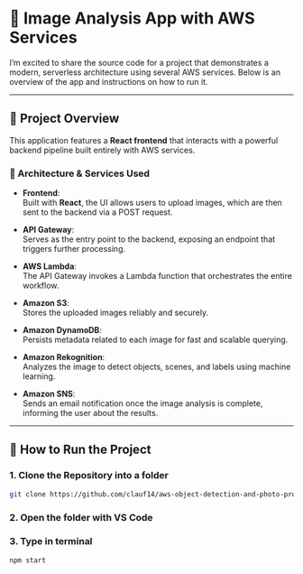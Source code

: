 # 📸 Image Analysis App with AWS Services

I’m excited to share the source code for a project that demonstrates a modern, serverless architecture using several AWS services. Below is an overview of the app and instructions on how to run it.

---

## 🔧 Project Overview

This application features a **React frontend** that interacts with a powerful backend pipeline built entirely with AWS services.

### 🧩 Architecture & Services Used

- **Frontend**:  
  Built with **React**, the UI allows users to upload images, which are then sent to the backend via a POST request.

- **API Gateway**:  
  Serves as the entry point to the backend, exposing an endpoint that triggers further processing.

- **AWS Lambda**:  
  The API Gateway invokes a Lambda function that orchestrates the entire workflow.

- **Amazon S3**:  
  Stores the uploaded images reliably and securely.

- **Amazon DynamoDB**:  
  Persists metadata related to each image for fast and scalable querying.

- **Amazon Rekognition**:  
  Analyzes the image to detect objects, scenes, and labels using machine learning.

- **Amazon SNS**:  
  Sends an email notification once the image analysis is complete, informing the user about the results.

---

## 🚀 How to Run the Project

### 1. Clone the Repository into a folder

```bash
git clone https://github.com/clauf14/aws-object-detection-and-photo-processing-app
```

### 2. Open the folder with VS Code
### 3. Type in terminal
```bash
npm start
```
